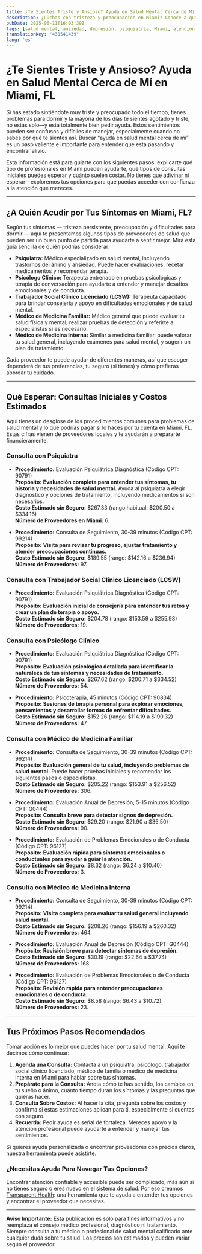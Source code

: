 ```yaml
---
title: ¿Te Sientes Triste y Ansioso? Ayuda en Salud Mental Cerca de Mí en Miami, FL  
description: ¿Luchas con tristeza y preocupación en Miami? Conoce a quién acudir para recibir ayuda en salud mental, qué pueden costar las consultas y los pasos para sentirte mejor.  
pubDate: 2025-06-11T16:03:39Z
tags: [salud mental, ansiedad, depresión, psiquiatría, Miami, atención médica, asesoría, terapia]
translationKey: "430541439"
lang: 'es'
---
```


# ¿Te Sientes Triste y Ansioso? Ayuda en Salud Mental Cerca de Mí en Miami, FL

Si has estado sintiéndote muy triste y preocupado todo el tiempo, tienes problemas para dormir y la mayoría de los días te sientes agotado y triste, no estás solo—y está totalmente bien pedir ayuda. Estos sentimientos pueden ser confusos y difíciles de manejar, especialmente cuando no sabes por qué te sientes así. Buscar “ayuda en salud mental cerca de mí” es un paso valiente e importante para entender qué está pasando y encontrar alivio.

Esta información está para guiarte con los siguientes pasos: explicarte qué tipo de profesionales en Miami pueden ayudarte, qué tipos de consultas iniciales puedes esperar y cuánto suelen costar. No tienes que adivinar ni esperar—exploremos tus opciones para que puedas acceder con confianza a la atención que mereces.

---

## ¿A Quién Acudir por Tus Síntomas en Miami, FL?

Según tus síntomas — tristeza persistente, preocupación y dificultades para dormir — aquí te presentamos algunos tipos de proveedores de salud que pueden ser un buen punto de partida para ayudarte a sentir mejor. Mira esta guía sencilla de quién podrías considerar:

- **Psiquiatra:** Médico especializado en salud mental, incluyendo trastornos del ánimo y ansiedad. Puede hacer evaluaciones, recetar medicamentos y recomendar terapia.
- **Psicólogo Clínico:** Terapeuta entrenado en pruebas psicológicas y terapia de conversación para ayudarte a entender y manejar desafíos emocionales y de conducta.
- **Trabajador Social Clínico Licenciado (LCSW):** Terapeuta capacitado para brindar consejería y apoyo en dificultades emocionales y de salud mental.
- **Médico de Medicina Familiar:** Médico general que puede evaluar tu salud física y mental, realizar pruebas de detección y referirte a especialistas si es necesario.
- **Médico de Medicina Interna:** Similar a medicina familiar, puede valorar tu salud general, incluyendo exámenes para salud mental, y sugerir un plan de tratamiento.

Cada proveedor te puede ayudar de diferentes maneras, así que escoger dependerá de tus preferencias, tu seguro (si tienes) y cómo prefieras abordar tu cuidado.

---

## Qué Esperar: Consultas Iniciales y Costos Estimados

Aquí tienes un desglose de los procedimientos comunes para problemas de salud mental y lo que podrías pagar si lo haces por tu cuenta en Miami, FL. Estas cifras vienen de proveedores locales y te ayudarán a prepararte financieramente.

### Consulta con Psiquiatra

- **Procedimiento:** Evaluación Psiquiátrica Diagnóstica (Código CPT: 90791)  
  **Propósito:** **Evaluación completa para entender tus síntomas, tu historia y necesidades de salud mental.** Ayuda al psiquiatra a elegir diagnóstico y opciones de tratamiento, incluyendo medicamentos si son necesarios.  
  **Costo Estimado sin Seguro:** $267.33 (rango habitual: $200.50 a $334.16)  
  **Número de Proveedores en Miami:** 6.

- **Procedimiento:** Consulta de Seguimiento, 30-39 minutos (Código CPT: 99214)  
  **Propósito:** **Visita para revisar tu progreso, ajustar tratamiento y atender preocupaciones continuas.**  
  **Costo Estimado sin Seguro:** $189.55 (rango: $142.16 a $236.94)  
  **Número de Proveedores:** 97.

### Consulta con Trabajador Social Clínico Licenciado (LCSW)

- **Procedimiento:** Evaluación Psiquiátrica Diagnóstica (Código CPT: 90791)  
  **Propósito:** **Evaluación inicial de consejería para entender tus retos y crear un plan de terapia o apoyo.**  
  **Costo Estimado sin Seguro:** $204.78 (rango: $153.59 a $255.98)  
  **Número de Proveedores:** 19.

### Consulta con Psicólogo Clínico

- **Procedimiento:** Evaluación Psiquiátrica Diagnóstica (Código CPT: 90791)  
  **Propósito:** **Evaluación psicológica detallada para identificar la naturaleza de tus síntomas y necesidades de tratamiento.**  
  **Costo Estimado sin Seguro:** $267.62 (rango: $200.71 a $334.52)  
  **Número de Proveedores:** 54.

- **Procedimiento:** Psicoterapia, 45 minutos (Código CPT: 90834)  
  **Propósito:** **Sesiones de terapia personal para explorar emociones, pensamientos y desarrollar formas de enfrentar dificultades.**  
  **Costo Estimado sin Seguro:** $152.26 (rango: $114.19 a $190.32)  
  **Número de Proveedores:** 47.

### Consulta con Médico de Medicina Familiar

- **Procedimiento:** Consulta de Seguimiento, 30-39 minutos (Código CPT: 99214)  
  **Propósito:** **Evaluación general de tu salud, incluyendo problemas de salud mental.** Puede hacer pruebas iniciales y recomendar los siguientes pasos o especialistas.  
  **Costo Estimado sin Seguro:** $205.22 (rango: $153.91 a $256.52)  
  **Número de Proveedores:** 306.

- **Procedimiento:** Evaluación Anual de Depresión, 5-15 minutos (Código CPT: G0444)  
  **Propósito:** **Consulta breve para detectar signos de depresión.**  
  **Costo Estimado sin Seguro:** $29.20 (rango: $21.90 a $36.50)  
  **Número de Proveedores:** 90.

- **Procedimiento:** Evaluación de Problemas Emocionales o de Conducta (Código CPT: 96127)  
  **Propósito:** **Evaluación rápida para síntomas emocionales o conductuales para ayudar a guiar la atención.**  
  **Costo Estimado sin Seguro:** $8.32 (rango: $6.24 a $10.40)  
  **Número de Proveedores:** 3.

### Consulta con Médico de Medicina Interna

- **Procedimiento:** Consulta de Seguimiento, 30-39 minutos (Código CPT: 99214)  
  **Propósito:** **Visita completa para evaluar tu salud general incluyendo salud mental.**  
  **Costo Estimado sin Seguro:** $208.26 (rango: $156.19 a $260.32)  
  **Número de Proveedores:** 464.

- **Procedimiento:** Evaluación Anual de Depresión (Código CPT: G0444)  
  **Propósito:** **Revisión breve para detectar síntomas de depresión.**  
  **Costo Estimado sin Seguro:** $30.19 (rango: $22.64 a $37.74)  
  **Número de Proveedores:** 168.

- **Procedimiento:** Evaluación de Problemas Emocionales o de Conducta (Código CPT: 96127)  
  **Propósito:** **Revisión rápida para entender preocupaciones emocionales o de conducta.**  
  **Costo Estimado sin Seguro:** $8.58 (rango: $6.43 a $10.72)  
  **Número de Proveedores:** 23.

---

## Tus Próximos Pasos Recomendados

Tomar acción es lo mejor que puedes hacer por tu salud mental. Aquí te decimos cómo continuar:

1. **Agenda una Consulta:** Contacta a un psiquiatra, psicólogo, trabajador social clínico licenciado, médico de familia o médico de medicina interna en Miami para hablar sobre tus síntomas.  
2. **Prepárate para la Consulta:** Anota cómo te has sentido, los cambios en tu sueño o ánimo, cuánto tiempo duran los síntomas y las preguntas que quieras hacer.  
3. **Consulta Sobre Costos:** Al hacer la cita, pregunta sobre los costos y confirma si estas estimaciones aplican para ti, especialmente si cuentas con seguro.  
4. **Recuerda:** Pedir ayuda es señal de fortaleza. Mereces apoyo y la atención profesional puede ayudarte a entender y manejar tus sentimientos.

Si quieres ayuda personalizada o encontrar proveedores con precios claros, nuestra herramienta puede asistirte.

### ¿Necesitas Ayuda Para Navegar Tus Opciones?

Encontrar atención confiable y accesible puede ser complicado, más aún si no tienes seguro o eres nuevo en el sistema de salud. Por eso creamos [Transparent Health](https://transparenthealth.ai): una herramienta que te ayuda a entender tus opciones y encontrar el proveedor que necesitas.

---

**Aviso Importante:** Esta publicación es solo para fines informativos y no reemplaza el consejo médico profesional, diagnóstico ni tratamiento. Siempre consulta a tu médico o profesional de salud mental calificado ante cualquier duda sobre tu salud. Los precios son estimados y pueden variar según el proveedor.